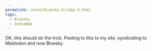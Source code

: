 ```yaml
---
permalink: /note/bluesky-bridgy-4.html
tags:
  - Bluesky
  - IndieWeb
---
```


OK, this should do the trick. Posting to this to my site, syndicating to Mastodon and now Bluesky.

<a class="u-bridgy-fed" href="https://fed.brid.gy/" hidden="from-humans"></a>
<a class="u-bridgy" href="https://brid.gy/publish/bluesky?bridgy_omit_link=maybe"></a>